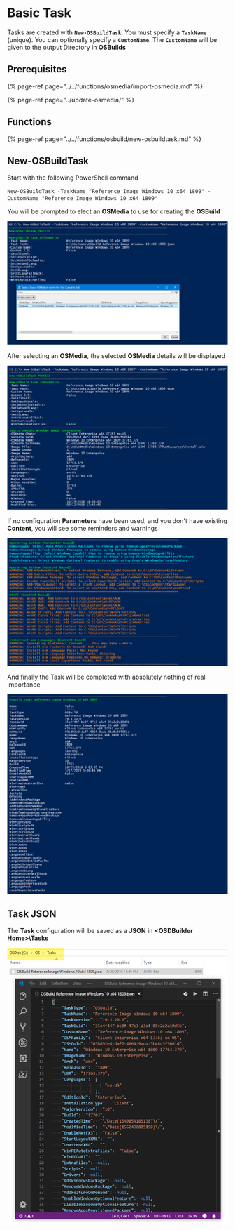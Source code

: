 # Basic Task

Tasks are created with **`New-OSBuildTask`**.  You must specify a **`TaskName`** \(unique\).  You can optionally specify a **`CustomName`**.  The **`CustomName`** will be given to the output Directory in **OSBuilds**

## Prerequisites

{% page-ref page="../../functions/osmedia/import-osmedia.md" %}

{% page-ref page="../update-osmedia/" %}

## Functions

{% page-ref page="../../functions/osbuild/new-osbuildtask.md" %}

## **New-OSBuildTask**

Start with the following PowerShell command

```text
New-OSBuildTask -TaskName "Reference Image Windows 10 x64 1809" -CustomName "Reference Image Windows 10 x64 1809"
```

You will be prompted to elect an **OSMedia** to use for creating the **OSBuild**

![](../../../../.gitbook/assets/image%20%28158%29.png)

After selecting an **OSMedia**, the selected **OSMedia** details will be displayed

![](../../../../.gitbook/assets/image%20%2835%29.png)

If no configuration **Parameters** have been used, and you don't have existing **Content**, you will see some reminders and warnings

![](../../../../.gitbook/assets/image%20%28106%29.png)

And finally the Task will be completed with absolutely nothing of real importance

![](../../../../.gitbook/assets/image%20%28220%29.png)

## Task JSON

The **Task** configuration will be saved as a **JSON** in **&lt;OSDBuilder Home&gt;\Tasks**

![](../../../../.gitbook/assets/image%20%2858%29.png)



